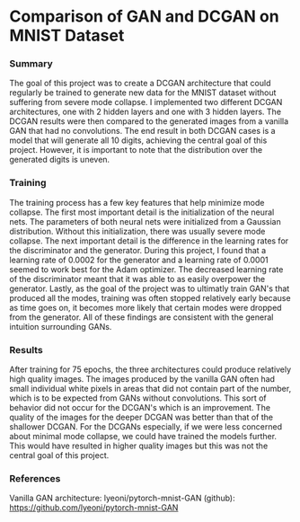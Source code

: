 # Comparison of GAN and DCGAN on MNIST Dataset

### Summary
The goal of this project was to create a DCGAN architecture that could regularly be trained to generate new data for the MNIST dataset without suffering from severe mode collapse. I implemented two different DCGAN architectures, one with 2 hidden layers and one with 3 hidden layers. The DCGAN results were then compared to the generated images from a vanilla GAN that had no convolutions. The end result in both DCGAN cases is a model that will generate all 10 digits, achieving the central goal of this project. However, it is important to note that the distribution over the generated digits is uneven.

### Training
The training process has a few key features that help minimize mode collapse. The first most important detail is the initialization of the neural nets. The parameters of both neural nets were initialized from a Gaussian distribution. Without this initialization, there was usually severe mode collapse. The next important detail is the difference in the learning rates for the discriminator and the generator. During this project, I found that a learning rate of 0.0002 for the generator and a learning rate of 0.0001 seemed to work best for the Adam optimizer. The decreased learning rate of the discriminator meant that it was able to as easily overpower the generator. Lastly, as the goal of the project was to ultimatly train GAN's that produced all the modes, training was often stopped relatively early because as time goes on, it becomes more likely that certain modes were dropped from the generator. All of these findings are consistent with the general intuition surrounding GANs.

### Results
After training for 75 epochs, the three architectures could produce relatively high quality images. The images produced by the vanilla GAN often had small individual white pixels in areas that did not contain part of the number, which is to be expected from GANs without convolutions. This sort of behavior did not occur for the DCGAN's which is an improvement. The quality of the images for the deeper DCGAN was better than that of the shallower DCGAN. For the DCGANs especially, if we were less concerned about minimal mode collapse, we could have trained the models further. This would have resulted in higher quality images but this was not the central goal of this project.

### References
Vanilla GAN architecture:
lyeoni/pytorch-mnist-GAN (github): https://github.com/lyeoni/pytorch-mnist-GAN